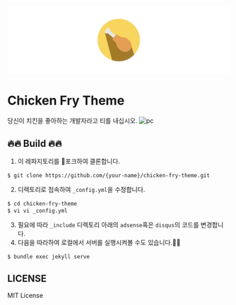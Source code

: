 
![chicken_banner](/assets/image/chicken-banner.png)

# Chicken Fry Theme
당신이 치킨을 좋아하는 개발자라고 티를 내십시오.
![pc](/assets/image/pc.gif)

## 🔥🔥 Build 🔥🔥
1. 이 레파지토리를 🍴포크하여 클론합니다.
```
$ git clone https://github.com/{your-name}/chicken-fry-theme.git
```
2. 디렉토리로 접속하여 `_config.yml`을 수정합니다.
```
$ cd chicken-fry-theme
$ vi vi _config.yml
```
3. 필요에 따라 `_include` 디렉토리 아래의 `adsense`혹은 `disqus`의 코드를 변경합니다.
4. 다음을 따라하여 로컬에서 서버를 실행시켜볼 수도 있습니다.🙌🙌
```
$ bundle exec jekyll serve
```

## LICENSE
MIT License
